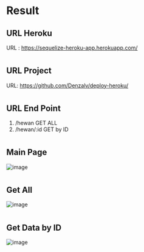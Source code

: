 # Result

## URL Heroku

URL : https://sequelize-heroku-app.herokuapp.com/

#

## URL Project

URL: https://github.com/Denzalv/deploy-heroku/

#

## URL End Point

1. /hewan GET ALL
2. /hewan/:id GET by ID

#

## Main Page

![image](https://user-images.githubusercontent.com/45682334/146209516-c9719904-d1fc-4976-b555-fe56a7867651.png)

#

## Get All

![image](https://user-images.githubusercontent.com/45682334/146206885-599bcd8d-ac1d-4e36-a483-9c1351136bdc.png)

#

## Get Data by ID

![image](https://user-images.githubusercontent.com/45682334/146206904-f5ee1dde-d603-4a15-a47c-a3ebafbb5e7a.png)
